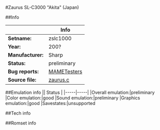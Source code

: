 #Zaurus SL-C3000 "Akita" (Japan)

##Info

||Info|
|-----|-----|
|**Setname:**|zslc1000
|**Year:**|200?
|**Manufacturer:**|Sharp
|**Status:**|preliminary
|**Bug reports:**|[MAMETesters](http://mametesters.org/view_all_set.php?type=1&temporary=y&search=zaurus.c)
|**Source file:**|[zaurus.c](https://github.com/mamedev/mame/blob/master/src/mess/drivers/zaurus.c)

##Emulation info
|| Status |
|-----|-----|
|Overall emulation:|preliminary
|Color emulation:|good
|Sound emulation:|preliminary
|Graphics emulation:|good
|Savestates:|unsupported

##Tech info

##Romset info

<!--- START OF EDITED COMMENT DO NOT TOUCH TEXT ABOVE-->
